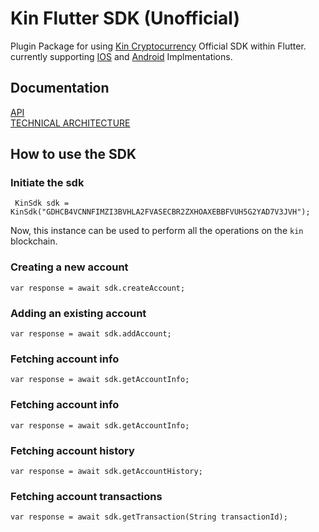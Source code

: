 # Kin Flutter SDK (Unofficial)

Plugin Package for using [Kin Cryptocurrency](https://www.kin.org/) Official SDK within Flutter. currently supporting [IOS](https://github.com/kinecosystem/kin-ios) and [Android](https://github.com/kinecosystem/kin-android) Implmentations.

## Documentation
[API](https://docs.kin.org/agora/api) <br/>
[TECHNICAL ARCHITECTURE](https://docs.kin.org/how-it-works#kin-binary-memo-format)


## How to use the SDK
### Initiate the sdk

```
 KinSdk sdk = KinSdk("GDHCB4VCNNFIMZI3BVHLA2FVASECBR2ZXHOAXEBBFVUH5G2YAD7V3JVH");
```
Now, this instance can be used to perform all the operations on the `kin` blockchain.

### Creating a new account
```
var response = await sdk.createAccount;
```

### Adding an existing account
```
var response = await sdk.addAccount;
```

### Fetching account info
```
var response = await sdk.getAccountInfo;
```

### Fetching account info
```
var response = await sdk.getAccountInfo;
```

### Fetching account history
```
var response = await sdk.getAccountHistory;
```

### Fetching account transactions
```
var response = await sdk.getTransaction(String transactionId);
```